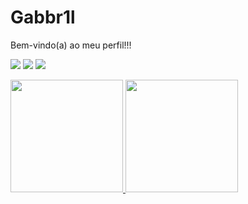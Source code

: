 # Gabbr1l
Bem-vindo(a) ao meu perfil!!!

<div> 
  <a href="https://www.linkedin.com/in/felipesilv/" alt="Linkedin">
  <img src="https://img.shields.io/badge/-Linkedin-0e76a8?style=flat-square&logo=Linkedin&logoColor=white&link=www.linkedin.com/in/felipe-gabriel-silva-rocha-179056266" /></a> 
  <a href="mailto:felipegabrielsr03@gmail.com"> <img src = "https://img.shields.io/badge/-Gmail-FF0000?style=flat-square&labelColor=FF0000&logo=gmail&logoColor=white" target=_blank></a>
  <a href="https://api.whatsapp.com/send?phone=5575999591008" alt="WhatsApp">
  <img src="https://img.shields.io/badge/-WhatsApp-25d366?style=flat-square&labelColor=25d366&logo=whatsapp&logoColor=white&link=http://api.whatsapp.com/send?1=pt_BR&phone=5511994223176"/></a>
  <p align="center">
</div>
 
 <div>
   <a href="https://github.com/Gabbr1el">
   <img height="180em" src="https://github-readme-stats.vercel.app/api?username=Gabbr1el&show_icons=true&theme=dark&include_all_commits=true&count_private=false"/>
   <img height="180em" src="https://github-readme-stats.vercel.app/api/top-langs/?username=Gabbr1el&layout=compact&langs_count=6&theme=dark"/>

</div>
 <br>
 
<p align="center">
  <a href="https://github.com/Gabbr1el">
    <img
      align="center"
    />
  </a>
</a>
</p>
<picture>
  <source media="(prefers-color-scheme: dark)" srcset="https://github.com/Gabbr1el/Gabbr1el/blob/output/github-contribution-grid-snake-dark.svg" />
  <source media="(prefers-color-scheme: light)" srcset="https://github.com/Gabbr1el/Gabbr1el/blob/output/github-contribution-grid-snake.svg" />
  
</picture>
